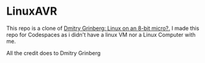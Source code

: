 # LinuxAVR
This repo is a clone of <a href="http://dmitry.gr/?r=05.Projects&proj=07.%20Linux%20on%208bit">Dmitry Grinberg: Linux on an 8-bit micro?.</a>
I made this repo for Codespaces as i didn't have a linux VM nor a Linux Computer with me.

All the credit does to Dmitry Grinberg
